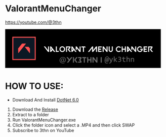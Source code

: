 # ValorantMenuChanger
https://youtube.com/@3thn

![](https://github.com/yk3thn/ValorantMenuChanger/blob/main/ValorantMenuChanger/Resources/title.png)

# HOW TO USE:

- Download And Install [DotNet 6.0]([https://www.google.com](https://dotnet.microsoft.com/en-us/download/dotnet/thank-you/runtime-desktop-6.0.20-windows-x64-installer)https://dotnet.microsoft.com/en-us/download/dotnet/thank-you/runtime-desktop-6.0.20-windows-x64-installer)
1. Download the [Release](https://github.com/yk3thn/ValorantMenuChanger/releases)
2. Extract to a folder
3. Run ValorantMenuChanger.exe
4. Click the folder icon and select a .MP4 and then click SWAP
5. Subscribe to 3thn on YouTube
